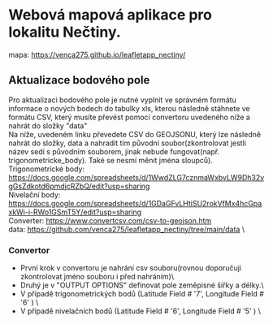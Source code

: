 # Webová mapová aplikace pro lokalitu Nečtiny.

mapa: https://venca275.github.io/leafletapp_nectiny/

## Aktualizace bodového pole
Pro aktualizaci bodového pole je nutné vyplnit ve správném formátu informace o nových bodech do tabulky xls, kterou následně stáhnete ve formátu CSV, který musíte převést pomocí convertoru uvedeného níže a nahrát do složky "data"\
Na níže, uvedeném linku převedete CSV do GEOJSONU, který lze následně nahrát do složky, data a nahradit tím původní soubor(zkontrolovat jestli název sedí s původním souborem, jinak nebude fungovat(např. trigonometricke_body). Také se nesmí měnit jména sloupců). \
Trigonometrické body: https://docs.google.com/spreadsheets/d/1WwdZLG7cznmaWxbvLW9Dh32ygGsZdkotd6pmdjcRZbQ/edit?usp=sharing \
Nivelační body: https://docs.google.com/spreadsheets/d/1GDaGFvLHtiSU2rokVfMx4hcGpaxkWi-i-RWo1GSmT5Y/edit?usp=sharing \
Converter: https://www.convertcsv.com/csv-to-geojson.htm \
data: https://github.com/venca275/leafletapp_nectiny/tree/main/data \
 ### Convertor
 - První krok v convertoru je nahrání csv souboru(rovnou doporučuji zkontrolovat jméno souboru i před nahráním)\
 - Druhý je v "OUTPUT OPTIONS" definovat pole zeměpisné šířky a délky.\
 - V případě trigonometrických bodů (Latitude Field # '7', Longitude Field # '6' ) \
 - V případě nivelačních bodů (Latitude Field # '6', Longitude Field # '5' ) \

